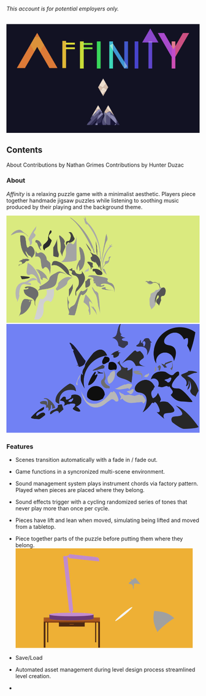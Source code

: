 ###### This account is for potential employers only.
<p align="center">
<img src=/images/library_logo.png>
</p>

## Contents

About Contributions by Nathan Grimes Contributions by Hunter Duzac

### About
_Affinity_ is a relaxing puzzle game with a minimalist aesthetic. Players piece together handmade jigsaw puzzles while listening to soothing music produced by their playing and the background theme.

<p align="center">
<img src=/images/image1.png>
<img src=/images/image2.png>
</p>

### Features
* Scenes transition automatically with a fade in / fade out.
* Game functions in a syncronized multi-scene environment.
* Sound management system plays instrument chords via factory pattern. Played when pieces are placed where they belong.
* Sound effects trigger with a cycling randomized series of tones that never play more than once per cycle.
* Pieces have lift and lean when moved, simulating being lifted and moved from a tabletop.
* Piece together parts of the puzzle before putting them where they belong.
![Join pieces together, then place them!](/images/image3.gif)

* Save/Load
* Automated asset management during level design process streamlined level creation.
* 
